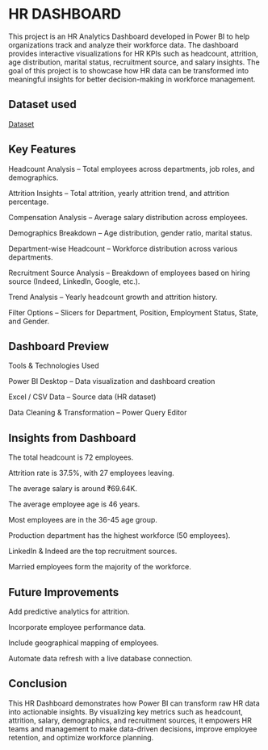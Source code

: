 # HR DASHBOARD
This project is an HR Analytics Dashboard developed in Power BI to help organizations track and analyze their workforce data. The dashboard provides interactive visualizations for HR KPIs such as headcount, attrition, age distribution, marital status, recruitment source, and salary insights.
The goal of this project is to showcase how HR data can be transformed into meaningful insights for better decision-making in workforce management.

## Dataset used
   <a href="https://github.com/Kanthashreejain/HR-Analytics-Dashboard/blob/main/HRDataset_v14.xlsx"> Dataset </a>


## Key Features

Headcount Analysis – Total employees across departments, job roles, and demographics.

Attrition Insights – Total attrition, yearly attrition trend, and attrition percentage.

Compensation Analysis – Average salary distribution across employees.

Demographics Breakdown – Age distribution, gender ratio, marital status.

Department-wise Headcount – Workforce distribution across various departments.

Recruitment Source Analysis – Breakdown of employees based on hiring source (Indeed, LinkedIn, Google, etc.).

Trend Analysis – Yearly headcount growth and attrition history.

Filter Options – Slicers for Department, Position, Employment Status, State, and Gender.

## Dashboard Preview

Tools & Technologies Used

Power BI Desktop – Data visualization and dashboard creation

Excel / CSV Data – Source data (HR dataset)

Data Cleaning & Transformation – Power Query Editor

## Insights from Dashboard

The total headcount is 72 employees.

Attrition rate is 37.5%, with 27 employees leaving.

The average salary is around ₹69.64K.

The average employee age is 46 years.

Most employees are in the 36-45 age group.

Production department has the highest workforce (50 employees).

LinkedIn & Indeed are the top recruitment sources.

Married employees form the majority of the workforce.

## Future Improvements

Add predictive analytics for attrition.

Incorporate employee performance data.

Include geographical mapping of employees.

Automate data refresh with a live database connection.

## Conclusion
This HR Dashboard demonstrates how Power BI can transform raw HR data into actionable insights. By visualizing key metrics such as headcount, attrition, salary, demographics, and recruitment sources, it empowers HR teams and management to make data-driven decisions, improve employee retention, and optimize workforce planning.



